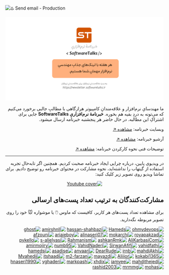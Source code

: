 ![♨️ Send email - Production](https://github.com/softwaretalks/newsletter/workflows/%E2%99%A8%EF%B8%8F%20Send%20email%20-%20Production/badge.svg)
<div dir='rtl'>

<div align="center">
  <img src="https://raw.githubusercontent.com/softwaretalks/newsletter/main/images/SoftwareTalks.jpg" alt="cover">
</div>
  
ما مهندسایِ نرم‌افزار و علاقه‌مندانِ کامپیوتر هرازگاهی با مطالبِ جالبی برخورد می‌کنیم که می‌تونه به دردِ بقیه هم بخوره. **خبرنامهٔ نرم‌افزاریِ SoftwareTalks** جایی برای اشتراکِ این مطالبه.  در حال حاضر هر پنجشنبه خبرنامه ارسال میشود.
  
وبسایت خبرنامه: [مشاهده ↗️](https://newsletter.softwaretalks.ir)

آرشیو خبرنامه: [مشاهده ↗️](https://newsletter.softwaretalks.ir/#archive)

توضیحات فنی نحوه کارکردن خبرنامه: [مشاهده ↗️](https://virgool.io/@ohmydevops/%DA%86%D8%B1%D8%AE%D9%88%D9%86%D8%AF%D9%86-%D8%AE%D8%A8%D8%B1%D9%86%D8%A7%D9%85%D9%87-softwaretalks-%D8%A8%D8%A7-%DA%AF%DB%8C%D8%AA%D9%87%D8%A7%D8%A8-mgq8ktpi561g)
  
---
  
در ویدیوی پایین، درباره چرایی ایجاد خبرنامه صحبت کردیم. همچنین اگر تا‌به‌حال تجربه استفاده از گیتهاب را نداشته‌اید، نحوه مشارکت در محتوای خبرنامه رو توضیح دادیم. برای تماشا ویدیو روی تصویر زیر کلیک کنید:
  
<div align="center">
  <a target='_blank' href="https://youtu.be/H17FfYRCaRE"><img src="https://raw.githubusercontent.com/softwaretalks/newsletter/main/screenshot.png" alt="Youtube cover"></a>
</div>

## مشارکت‌کنندگان به ترتیب تعداد پست‌های ارسالی

برای مشاهده تعداد پست‌های هر کاربر، کافیست که ماوس :computer_mouse: یا موشواره :mouse:	خود را روی تصویر مربوطه نگه‌دارید.

<a href='https://github.com/ohmydevops'><img src='https://avatars.githubusercontent.com/u/21690865?v=4&s=50' width='50' alt='ohmydevops' title='41'></a> 
<a href='https://github.com/Hameds'><img src='https://avatars.githubusercontent.com/u/1385656?v=4&s=50' width='50' alt='Hameds' title='24'></a> 
<a href='https://github.com/hassan-shahbazi'><img src='https://avatars.githubusercontent.com/u/11143939?v=4&s=50' width='50' alt='hassan-shahbazi' title='20'></a> 
<a href='https://github.com/amirshnll'><img src='https://avatars.githubusercontent.com/u/30009591?v=4&s=50' width='50' alt='amirshnll' title='14'></a> 
<a href='https://github.com/ghost'><img src='https://avatars.githubusercontent.com/u/10137?v=4&s=50' width='50' alt='ghost' title='8'></a> 
<a href='https://github.com/royapakzad'><img src='https://avatars.githubusercontent.com/u/17077104?v=4&s=50' width='50' alt='royapakzad' title='6'></a> 
<a href='https://github.com/mokarchi'><img src='https://avatars.githubusercontent.com/u/40722257?v=4&s=50' width='50' alt='mokarchi' title='6'></a> 
<a href='https://github.com/alinaseri07'><img src='https://avatars.githubusercontent.com/u/9638804?v=4&s=50' width='50' alt='alinaseri07' title='5'></a> 
<a href='https://github.com/ariaieboy'><img src='https://avatars.githubusercontent.com/u/15873972?v=4&s=50' width='50' alt='ariaieboy' title='4'></a> 
<a href='https://github.com/afzouni'><img src='https://avatars.githubusercontent.com/u/7107254?v=4&s=50' width='50' alt='afzouni' title='4'></a> 
<a href='https://github.com/AliKarbasiCom'><img src='https://avatars.githubusercontent.com/u/32021321?v=4&s=50' width='50' alt='AliKarbasiCom' title='4'></a> 
<a href='https://github.com/ashkanRmk'><img src='https://avatars.githubusercontent.com/u/19786593?v=4&s=50' width='50' alt='ashkanRmk' title='4'></a> 
<a href='https://github.com/Rahmanism'><img src='https://avatars.githubusercontent.com/u/3217094?v=4&s=50' width='50' alt='Rahmanism' title='3'></a> 
<a href='https://github.com/s-alielyasi'><img src='https://avatars.githubusercontent.com/u/45078910?v=4&s=50' width='50' alt='s-alielyasi' title='3'></a> 
<a href='https://github.com/pykello'><img src='https://avatars.githubusercontent.com/u/628106?v=4&s=50' width='50' alt='pykello' title='3'></a> 
<a href='https://github.com/vahidfathi'><img src='https://avatars.githubusercontent.com/u/26998056?v=4&s=50' width='50' alt='vahidfathi' title='3'></a> 
<a href='https://github.com/SirwanAfifi'><img src='https://avatars.githubusercontent.com/u/5256416?v=4&s=50' width='50' alt='SirwanAfifi' title='3'></a> 
<a href='https://github.com/VahidNaderi'><img src='https://avatars.githubusercontent.com/u/3517756?v=4&s=50' width='50' alt='VahidNaderi' title='3'></a> 
<a href='https://github.com/numb95'><img src='https://avatars.githubusercontent.com/u/1831847?v=4&s=50' width='50' alt='numb95' title='2'></a> 
<a href='https://github.com/amirmojiry'><img src='https://avatars.githubusercontent.com/u/15340704?v=4&s=50' width='50' alt='amirmojiry' title='2'></a> 
<a href='https://github.com/mahdiAkhi'><img src='https://avatars.githubusercontent.com/u/63173352?v=4&s=50' width='50' alt='mahdiAkhi' title='2'></a> 
<a href='https://github.com/irnb'><img src='https://avatars.githubusercontent.com/u/41897852?v=4&s=50' width='50' alt='irnb' title='2'></a> 
<a href='https://github.com/DearRude'><img src='https://avatars.githubusercontent.com/u/30749142?v=4&s=50' width='50' alt='DearRude' title='2'></a> 
<a href='https://github.com/anvaari'><img src='https://avatars.githubusercontent.com/u/39170783?v=4&s=50' width='50' alt='anvaari' title='2'></a> 
<a href='https://github.com/asadise'><img src='https://avatars.githubusercontent.com/u/21277743?v=4&s=50' width='50' alt='asadise' title='2'></a> 
<a href='https://github.com/hamedsj'><img src='https://avatars.githubusercontent.com/u/17751865?v=4&s=50' width='50' alt='hamedsj' title='1'></a> 
<a href='https://github.com/kokabi1365'><img src='https://avatars.githubusercontent.com/u/44271870?v=4&s=50' width='50' alt='kokabi1365' title='1'></a> 
<a href='https://github.com/Aliiior'><img src='https://avatars.githubusercontent.com/u/68147016?v=4&s=50' width='50' alt='Aliiior' title='1'></a> 
<a href='https://github.com/mayazdi'><img src='https://avatars.githubusercontent.com/u/37179598?v=4&s=50' width='50' alt='mayazdi' title='1'></a> 
<a href='https://github.com/m2-farzan'><img src='https://avatars.githubusercontent.com/u/26688819?v=4&s=50' width='50' alt='m2-farzan' title='1'></a> 
<a href='https://github.com/itshaadi'><img src='https://avatars.githubusercontent.com/u/10201704?v=4&s=50' width='50' alt='itshaadi' title='1'></a> 
<a href='https://github.com/Mvahedii'><img src='https://avatars.githubusercontent.com/u/43504442?v=4&s=50' width='50' alt='Mvahedii' title='1'></a> 
<a href='https://github.com/mahdithejedi'><img src='https://avatars.githubusercontent.com/u/38344455?v=4&s=50' width='50' alt='mahdithejedi' title='1'></a> 
<a href='https://github.com/iamvee'><img src='https://avatars.githubusercontent.com/u/14985408?v=4&s=50' width='50' alt='iamvee' title='1'></a> 
<a href='https://github.com/xhdix'><img src='https://avatars.githubusercontent.com/u/12384263?v=4&s=50' width='50' alt='xhdix' title='1'></a> 
<a href='https://github.com/markpash'><img src='https://avatars.githubusercontent.com/u/6353129?v=4&s=50' width='50' alt='markpash' title='1'></a> 
<a href='https://github.com/vghaderi'><img src='https://avatars.githubusercontent.com/u/18378689?v=4&s=50' width='50' alt='vghaderi' title='1'></a> 
<a href='https://github.com/hnaseri1990'><img src='https://avatars.githubusercontent.com/u/30145970?v=4&s=50' width='50' alt='hnaseri1990' title='1'></a> 
<a href='https://github.com/mohas'><img src='https://avatars.githubusercontent.com/u/1816728?v=4&s=50' width='50' alt='mohas' title='1'></a> 
<a href='https://github.com/mrmmg'><img src='https://avatars.githubusercontent.com/u/30490118?v=4&s=50' width='50' alt='mrmmg' title='1'></a> 
<a href='https://github.com/rashid2003'><img src='https://avatars.githubusercontent.com/u/31435017?v=4&s=50' width='50' alt='rashid2003' title='1'></a>

</div>
